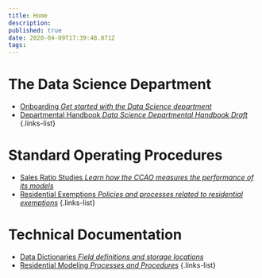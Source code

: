```yaml
---
title: Home
description: 
published: true
date: 2020-04-09T17:39:48.871Z
tags: 
---
```


# The Data Science Department

- [Onboarding *Get started with the Data Science department*](/ds_handbook/onboarding)
- [Departmental Handbook *Data Science Departmental Handbook Draft*](/ds_handbook/Data-Science-Departmental-Handbook)
{.links-list}

# Standard Operating Procedures

- [Sales Ratio Studies *Learn how the CCAO measures the performance of its models*](/sops/sales_ratio_studies)
- [Residential Exemptions *Policies and processes related to residential exemptions*](/sops/residential_exemptions)
{.links-list}

# Technical Documentation

- [Data Dictionaries *Field definitions and storage locations*](/data/sql-database-guide)
- [Residential Modeling *Processes and Procedures*](/residential/residential-pipeline-documentation)
{.links-list}


